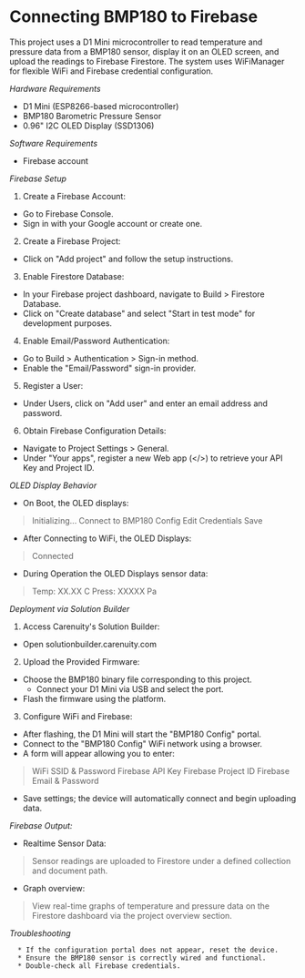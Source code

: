 # Connecting BMP180 to Firebase
This project uses a D1 Mini microcontroller to read temperature and pressure data from a BMP180 sensor, display it on an OLED screen, and upload the readings to Firebase Firestore. The system uses WiFiManager for flexible WiFi and Firebase credential configuration. 

*Hardware Requirements*

* D1 Mini (ESP8266-based microcontroller)
* BMP180 Barometric Pressure Sensor
* 0.96" I2C OLED Display (SSD1306)

 *Software Requirements*

* Firebase account

*Firebase Setup*

1.	Create a Firebase Account:

* Go to Firebase Console.
* Sign in with your Google account or create one.

2.	Create a Firebase Project:

* Click on "Add project" and follow the setup instructions.

3.	Enable Firestore Database:

* In your Firebase project dashboard, navigate to Build > Firestore Database.
* Click on "Create database" and select "Start in test mode" for development purposes.

4.	Enable Email/Password Authentication:

* Go to Build > Authentication > Sign-in method.
* Enable the "Email/Password" sign-in provider.

5.	Register a User:

* Under Users, click on "Add user" and enter an email address and password.
6.	Obtain Firebase Configuration Details:

* Navigate to Project Settings > General.
* Under "Your apps", register a new Web app (</>) to retrieve your API Key and Project ID.

*OLED Display Behavior*

* On Boot, the OLED displays:
> Initializing...
> Connect to BMP180 Config
> Edit Credentials
> Save

* After Connecting to WiFi, the OLED Displays:

> Connected

* During Operation the OLED Displays sensor data:

> Temp: XX.XX C
> Press: XXXXX Pa

*Deployment via Solution Builder*

1.	Access Carenuity's Solution Builder:
* Open solutionbuilder.carenuity.com

2.	Upload the Provided Firmware:
   * Choose the BMP180 binary file corresponding to this project.
 	 * Connect your D1 Mini via USB and select the port.
   * Flash the firmware using the platform.

3.	Configure WiFi and Firebase:

* After flashing, the D1 Mini will start the "BMP180 Config" portal.
* Connect to the "BMP180 Config" WiFi network using a browser.
* A form will appear allowing you to enter:

> WiFi SSID & Password
> Firebase API Key
> Firebase Project ID
> Firebase Email & Password

 * Save settings; the device will automatically connect and begin uploading data.

 *Firebase Output:*

* Realtime Sensor Data:
> Sensor readings are uploaded to Firestore under a defined collection and document path.

* Graph overview:
> View real-time graphs of temperature and pressure data on the Firestore dashboard via  the project overview section.


*Troubleshooting*

      * If the configuration portal does not appear, reset the device.
      * Ensure the BMP180 sensor is correctly wired and functional.
      * Double-check all Firebase credentials.

